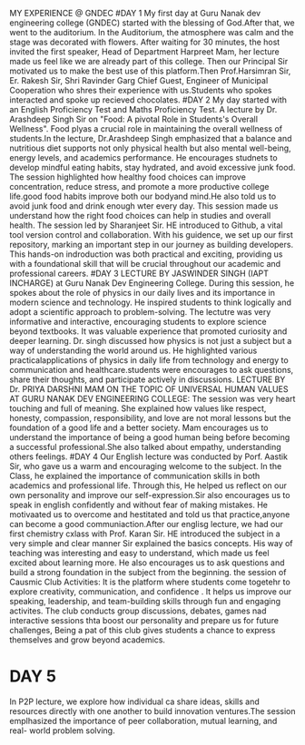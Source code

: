 MY EXPERIENCE @ GNDEC 
#DAY 1 
My first day at Guru Nanak dev engineering college (GNDEC) started with the blessing of God.After that, we went to the auditorium. In the Auditorium, the atmosphere was calm and the stage 
was decorated with flowers. After waiting for 30 minutes, the host invited the first speaker, Head of Department Harpreet Mam, her lecture made us feel like we are already part of this college.
Then our Principal Sir motivated us to make the best use of this platform.Then Prof.Harsimran Sir, Er. Rakesh Sir, Shri Ravinder Garg Chief Guest, Engineer of Municipal Cooperation who shres their experience with us.Students who spokes interacted and spoke up recieved chocolates.
#DAY 2
My day started with an English Proficiency Test and Maths Proficiency Test. A lecture by Dr. Arashdeep Singh Sir  on "Food: A pivotal Role in Students's Overall Wellness". Food plyas a crucial role in maintaining the overall wellness of students.In the lecture, Dr.Arashdeep Singh emphasized that a balance and nutritious diet supports not only physical health but also mental well-being, energy levels, and academics performance. He encourages studnets to develop mindful eating habits, stay hydrated, and avoid excessive junk food. The session highlighted how healthy food choices can improve concentration, reduce stress, and promote a more productive college life.good food habits improve both our bodyand mind.He also told us to avoid junk food and drink enough wter every day. This session made us understand how the right food choices can help in studies and overall health. The session led by Sharanjeet Sir. HE introduced to Github, a vital tool version control and collaboration. With his guidence, we set up our first repository, marking an important step in our journey as building developers. This hands-on indroduction was both practical and exciting, providing us with a foundational skill that will be crucial throughout our academic and professional careers.
#DAY 3 
 LECTURE BY JASWINDER SINGH (IAPT INCHARGE) at Guru Nanak Dev Engineering College. During this session, he spokes about the role of physics in our daily lives and its importance in modern science and technology. He inspired students to think logically and adopt a scientific approach to problem-solving. The lectutre was very informative and interactive, encouraging students to explore science beyond textbooks. It was valuable experience that promoted curiosity and deeper learning. Dr. singh discussed how physics is not just a subject but a way of understanding the world around us. He highlighted various practicalapplications of physics in daily life from technology and energy to communication and healthcare.students were encourages to ask questions, share their thoughts, and participate actively in discussions. 
LECTURE BY Dr. PRIYA DARSHNI MAM ON THE TOPIC OF UNIVERSAL HUMAN VALUES AT GURU NANAK DEV ENGINEERING COLLEGE: The session was very heart touching and full of meaning. She explained how values like respect, honesty, compassion, responsibility, and love are not moral lessons but the foundation of a good life and a better society. Mam encourages us to understand the importance of being a good human being before becoming a successful professional.She also talked about empathy, understanding others feelings. 
#DAY 4 
Our English lecture was conducted by Porf. Aastik Sir, who gave us a warm and encouraging welcome to the subject. In the Class, he explained the importance of communication skills in both academics and professional life. Through this, He helped us reflect on our own personality and improve our self-expression.Sir also encourages us to speak in english confidently and without fear of making mistakes. He motivaated us to overcome and hestitated and told us that practice,anyone can become a good communiaction.After our englisg lecture, we had our first chemistry cxlass with Prof. Karan Sir. HE introduced the subject in a very simple and clear manner Sir explained the basics concepts. His way of teaching was interesting and easy to understand, which made us feel excited about learning more. He also encourages us to ask questions and build a strong foundation in the subject from the beginning.
the session of Causmic Club Activities: It is the platform where students come togetehr to explore creativity, communication, and confidence . It helps us improve our speaking, leadership, and team-building skills through fun and engaging activites. The club conducts group discussions, debates, games nad interactive sessions thta boost our personality and prepare us for future challenges, Being a pat of this club gives students a chance to express themselves and grow beyond academics. 
# DAY 5
In P2P lecture, we explore how individual ca share ideas, skills and resources directly with one another to build innovation ventures.The session emplhasized the importance of peer collaboration, mutual learning, and real- world problem solving. 

